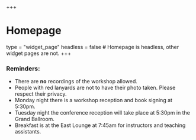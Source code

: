 +++
# Homepage
type = "widget_page"
headless = false  # Homepage is headless, other widget pages are not.
+++

### Reminders:

* There are **no** recordings of the workshop allowed.
* People with red lanyards are not to have their photo taken. Please respect their privacy.
* Monday night there is a workshop reception and book signing at 5:30pm.
* Tuesday night the conference reception will take place at 5:30pm in the Grand Ballroom.
* Breakfast is at the East Lounge at 7:45am for instructors and teaching assistants.



